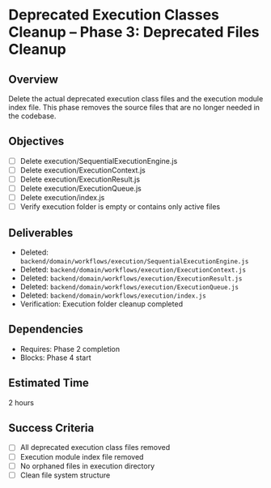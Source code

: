 # Deprecated Execution Classes Cleanup – Phase 3: Deprecated Files Cleanup

## Overview
Delete the actual deprecated execution class files and the execution module index file. This phase removes the source files that are no longer needed in the codebase.

## Objectives
- [ ] Delete execution/SequentialExecutionEngine.js
- [ ] Delete execution/ExecutionContext.js
- [ ] Delete execution/ExecutionResult.js
- [ ] Delete execution/ExecutionQueue.js
- [ ] Delete execution/index.js
- [ ] Verify execution folder is empty or contains only active files

## Deliverables
- Deleted: `backend/domain/workflows/execution/SequentialExecutionEngine.js`
- Deleted: `backend/domain/workflows/execution/ExecutionContext.js`
- Deleted: `backend/domain/workflows/execution/ExecutionResult.js`
- Deleted: `backend/domain/workflows/execution/ExecutionQueue.js`
- Deleted: `backend/domain/workflows/execution/index.js`
- Verification: Execution folder cleanup completed

## Dependencies
- Requires: Phase 2 completion
- Blocks: Phase 4 start

## Estimated Time
2 hours

## Success Criteria
- [ ] All deprecated execution class files removed
- [ ] Execution module index file removed
- [ ] No orphaned files in execution directory
- [ ] Clean file system structure
